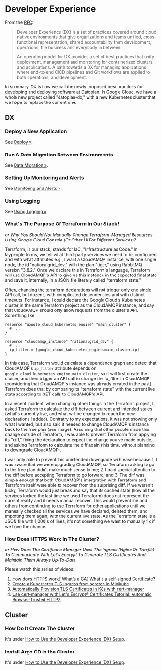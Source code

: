 # Developer Experience

From the [RFC](/dx/rfc):

> Developer Experience (DX) is a set of practices covered around cloud native environments that give organizations and teams unified, cross-functional representation, shared accountability from development, operations, the business and everybody in between.
> 
> An operating model for DX provides a set of best practices that unify deployment, management and monitoring for containerized clusters and applications. A path towards a DX for managing applications; where end-to-end CICD pipelines and Git workflows are applied to both operations, and development.

In summary, DX is how we call the newly proposed best practices for developing and deploying software at Datopian. In Google Cloud, we have a whole new project called "datopian-dx," with a new Kubernetes cluster that we hope to replace the current one.

## DX

### Deploy a New Application

See [Deploy &raquo;](./deploy).

### Run A Data Migration Between Environments

See [Data Migration &raquo;](./data-migration).

### Setting Up Monitoring and Alerts

See [Monitoring and Alerts &raquo;](./monitoring).

### Using Logging

See [Using Logging &raquo;](./logging).

### What's The Purpose Of Terraform In Our Stack?

_or Why You Should Not Manually Change Terraform-Managed Resources Using Google Cloud Console (Or Other Ui For Different Services)?_

Terraform, is our stack, stands for IaC, "Infrastructure as Code." In laypeople terms, we tell what third-party services we need to be configured and with what attributes e.g.,  I want a CloudAMQP instance, with one single node, the id "nationalgrid_dev," with the plan "tiger," using RabbitMQ version "3.8.2." Once we declare this in Terraform's language, Terraform will use CloudAMQP's API to give us this instance in the expected final state and save it, internally, in a JSON file literally called "terraform state."

Often, changing the terraform declarations will not trigger only one single API call, but dozens, with complicated dependencies and with distinct timeouts. For instance, I could declare the Google Cloud's Kubernetes cluster in the same Terraform project as the CloudAMQP instance, and say that CloudAMQP should only allow requests from the cluster's API. Something like:

```
resource "google_cloud_kubernetes_engine" "main_cluster" {
  # ...
}

resource "cloudamqp_instance" "nationalgrid_dev" {
  # ...
  ip_filter = [google_cloud_kubernetes_engine.main_cluster.ip]
}
```

In this case, Terraform would calculate a dependence graph and detect that CloudAMQP's `ip_filter` attribute depends on `google_cloud_kubernetes_engine.main_cluster`, so it will first create the cluster, and then trigger an API call to change the ip_filter in CloudAMQP (considering that CloudAMQP's instance was already created in the past). Terraform does that by comparing its "terraform state" with the current live state according to GET calls to CloudAMQP's API.

In a recent incident, when changing other things in the Terraform project, I asked Terraform to calculate the diff between current and intended states (what's currently live, and what will be changed to reach the new declarations I added). Contratry to my expectations, it was not showing only what I wanted, but also said it needed to change CloudAMQP's instance back to the free plan (see image). Assuming that other people made this change outside of Terraform, I was able to prevent Terraform from applying its "diff," fixing the declaration to expect the change you've made outside, and asking Terraform to calculate the diff again (this time, without planning to downgrade CloudAMQP).

I was only able to prevent this unintended downgrade with ease because 1. I was aware that we were upgrading CloudAMQP, so Terraform asking to go to the free plan didn't make much sense to me; 2. I paid special attention to the diff before accepting Terraform to go forward; and 3. The diff was simple enough that both CloudAMQP's intergration with Terraform and Terraform itself were able to recover from the surprising diff. If we weren't lucky, Terraform would just break and say that its cached state (how all the services looked the last time we used Terraform) does not represent the current reality and it needs manual recover. This would prevent me and others from continuing to use Terraform for other applications until we manually checked all the services we have declared, deleted them, and importing them again, with the current live state. As the Terraform state is a JSON file with 1,000's of lines, it's not something we want to manually fix if we have the chance.

### How Does HTTPS Work In The Cluster?

_or How Does The Certificate Manager Uses The Ingress (Nginx Or Traefik) To Communicate With Let's Encrypt To Generate TLS Certificates And Maintain Them Always Up-To-Date._

Please watch this series of videos:

1. [How does HTTPS work? What's a CA? What's a self-signed Certificate?](https://youtu.be/T4Df5_cojAs)
2. [Create a Kubernetes TLS Ingress from scratch in Minikube](https://youtu.be/7K0gAYmWWho)
3. [Automatically Provision TLS Certificates in K8s with cert-manager](https://youtu.be/JJTJfl-V_UM)
4. [Use cert-manager with Let's Encrypt® Certificates Tutorial: Automatic Browser-Trusted HTTPS](https://youtu.be/etC5d0vpLZE)

## Cluster

### How Do It Create The Cluster

It's under [How to Use the Developer Experience (DX) Setup](/dx/cluster/#create-the-cluster).

### Install Argo CD in the Cluster

It's under [How to Use the Developer Experience (DX) Setup](/dx/cluster/#install-argo-cd-in-the-cluster).
